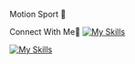 Motion Sport 👋

Connect With Me🤝
[![My Skills](https://skillicons.dev/icons?i=instagram,twitter,linkedin)](https://skillicons.dev)
<br>



[![My Skills](https://skillicons.dev/icons?i=js,html,css)](https://skillicons.dev)

